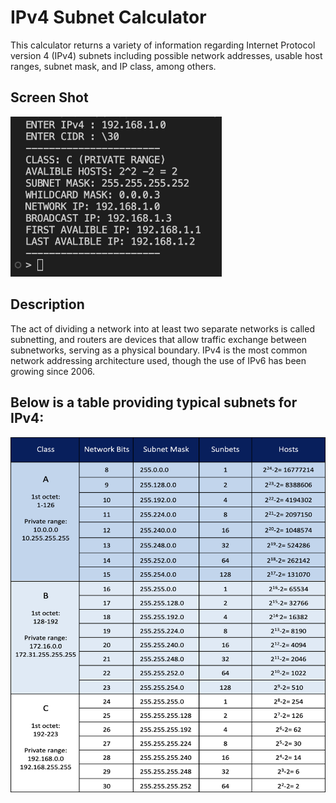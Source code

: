 <h1 id="ipv4-subnet-calculator">IPv4 Subnet Calculator</h1>
<p>This calculator returns a variety of information regarding Internet Protocol version 4 (IPv4) subnets including possible network addresses, usable host ranges, subnet mask, and IP class, among others.</p>
<h2 id="screen-shot">Screen Shot</h2>
<p><img src="./src/screen.jpg" alt="screen shot" width="337.92" height="256.32"></p>
<h2 id="description">Description</h2>
<p>The act of dividing a network into at least two separate networks is called subnetting, and routers are devices that allow traffic exchange between subnetworks, serving as a physical boundary. IPv4 is the most common network addressing architecture used, though the use of IPv6 has been growing since 2006.</p>
<h2 id="below-is-a-table-providing-typical-subnets-for-ipv4-">Below is a table providing typical subnets for IPv4:</h2>
<p><img src="./src/sample.png" alt="sample" width="504" height="568"></p>
